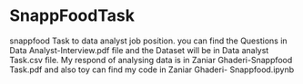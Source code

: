 # SnappFoodTask
snappfood Task to data analyst job position. you can find the Questions in Data Analyst-Interview.pdf file and the Dataset will be in Data analyst Task.csv file. My respond of analysing data is in Zaniar Ghaderi-Snappfood Task.pdf and also toy can find my code in Zaniar Ghaderi- Snappfood.ipynb
